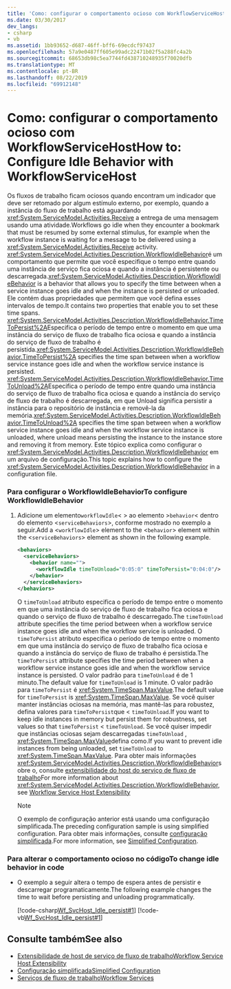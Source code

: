 ```yaml
---
title: 'Como: configurar o comportamento ocioso com WorkflowServiceHost'
ms.date: 03/30/2017
dev_langs:
- csharp
- vb
ms.assetid: 1bb93652-d687-46ff-bff6-69ecdcf97437
ms.openlocfilehash: 57a9e0487ff605e99adc22471b02f5a288fc4a2b
ms.sourcegitcommit: 68653db98c5ea7744fd438710248935f70020dfb
ms.translationtype: MT
ms.contentlocale: pt-BR
ms.lasthandoff: 08/22/2019
ms.locfileid: "69912148"
---
```

# <a name="how-to-configure-idle-behavior-with-workflowservicehost"></a><span data-ttu-id="14580-102">Como: configurar o comportamento ocioso com WorkflowServiceHost</span><span class="sxs-lookup"><span data-stu-id="14580-102">How to: Configure Idle Behavior with WorkflowServiceHost</span></span>
<span data-ttu-id="14580-103">Os fluxos de trabalho ficam ociosos quando encontram um indicador que deve ser retomado por algum estímulo externo, por exemplo, quando a instância do fluxo de trabalho está aguardando <xref:System.ServiceModel.Activities.Receive> a entrega de uma mensagem usando uma atividade.</span><span class="sxs-lookup"><span data-stu-id="14580-103">Workflows go idle when they encounter a bookmark that must be resumed by some external stimulus, for example when the workflow instance is waiting for a message to be delivered using a <xref:System.ServiceModel.Activities.Receive> activity.</span></span> <span data-ttu-id="14580-104"><xref:System.ServiceModel.Activities.Description.WorkflowIdleBehavior>é um comportamento que permite que você especifique o tempo entre quando uma instância de serviço fica ociosa e quando a instância é persistente ou descarregada.</span><span class="sxs-lookup"><span data-stu-id="14580-104"><xref:System.ServiceModel.Activities.Description.WorkflowIdleBehavior> is a behavior that allows you to specify the time between when a service instance goes idle and when the instance is persisted or unloaded.</span></span> <span data-ttu-id="14580-105">Ele contém duas propriedades que permitem que você defina esses intervalos de tempo.</span><span class="sxs-lookup"><span data-stu-id="14580-105">It contains two properties that enable you to set these time spans.</span></span> <span data-ttu-id="14580-106"><xref:System.ServiceModel.Activities.Description.WorkflowIdleBehavior.TimeToPersist%2A>Especifica o período de tempo entre o momento em que uma instância do serviço de fluxo de trabalho fica ociosa e quando a instância do serviço de fluxo de trabalho é persistida.</span><span class="sxs-lookup"><span data-stu-id="14580-106"><xref:System.ServiceModel.Activities.Description.WorkflowIdleBehavior.TimeToPersist%2A> specifies the time span between when a workflow service instance goes idle and when the workflow service instance is persisted.</span></span> <span data-ttu-id="14580-107"><xref:System.ServiceModel.Activities.Description.WorkflowIdleBehavior.TimeToUnload%2A>Especifica o período de tempo entre quando uma instância do serviço de fluxo de trabalho fica ociosa e quando a instância do serviço de fluxo de trabalho é descarregada, em que Unload significa persistir a instância para o repositório de instância e removê-la da memória.</span><span class="sxs-lookup"><span data-stu-id="14580-107"><xref:System.ServiceModel.Activities.Description.WorkflowIdleBehavior.TimeToUnload%2A> specifies the time span between when a workflow service instance goes idle and when the workflow service instance is unloaded, where unload means persisting the instance to the instance store and removing it from memory.</span></span> <span data-ttu-id="14580-108">Este tópico explica como configurar o <xref:System.ServiceModel.Activities.Description.WorkflowIdleBehavior> em um arquivo de configuração.</span><span class="sxs-lookup"><span data-stu-id="14580-108">This topic explains how to configure the <xref:System.ServiceModel.Activities.Description.WorkflowIdleBehavior> in a configuration file.</span></span>  
  
### <a name="to-configure-workflowidlebehavior"></a><span data-ttu-id="14580-109">Para configurar o WorkflowIdleBehavior</span><span class="sxs-lookup"><span data-stu-id="14580-109">To configure WorkflowIdleBehavior</span></span>  
  
1. <span data-ttu-id="14580-110">Adicione um elemento`workflowIdle`< > ao elemento >`behavior`< dentro do elemento <`serviceBehaviors`>, conforme mostrado no exemplo a seguir.</span><span class="sxs-lookup"><span data-stu-id="14580-110">Add a <`workflowIdle`> element to the <`behavior`> element within the <`serviceBehaviors`> element as shown in the following example.</span></span>  
  
    ```xml  
    <behaviors>  
      <serviceBehaviors>  
        <behavior name="">  
          <workflowIdle timeToUnload="0:05:0" timeToPersist="0:04:0"/>   
        </behavior>  
      </serviceBehaviors>  
    </behaviors>  
    ```  
  
     <span data-ttu-id="14580-111">O `timeToUnload` atributo especifica o período de tempo entre o momento em que uma instância do serviço de fluxo de trabalho fica ociosa e quando o serviço de fluxo de trabalho é descarregado.</span><span class="sxs-lookup"><span data-stu-id="14580-111">The `timeToUnload` attribute specifies the time period between when a workflow service instance goes idle and when the workflow service is unloaded.</span></span> <span data-ttu-id="14580-112">O `timeToPersist` atributo especifica o período de tempo entre o momento em que uma instância do serviço de fluxo de trabalho fica ociosa e quando a instância do serviço de fluxo de trabalho é persistida.</span><span class="sxs-lookup"><span data-stu-id="14580-112">The `timeToPersist` attribute specifies the time period between when a workflow service instance goes idle and when the workflow service instance is persisted.</span></span> <span data-ttu-id="14580-113">O valor padrão para `timeToUnload` é de 1 minuto.</span><span class="sxs-lookup"><span data-stu-id="14580-113">The default value for `timeToUnload` is 1 minute.</span></span> <span data-ttu-id="14580-114">O valor padrão para `timeToPersist` é <xref:System.TimeSpan.MaxValue>.</span><span class="sxs-lookup"><span data-stu-id="14580-114">The default value for `timeToPersist` is <xref:System.TimeSpan.MaxValue>.</span></span> <span data-ttu-id="14580-115">Se você quiser manter instâncias ociosas na memória, mas mantê-las para robustez, defina valores para `timeToPersist`que  <  `timeToUnload`.</span><span class="sxs-lookup"><span data-stu-id="14580-115">If you want to keep idle instances in memory but persist them for robustness, set values so that `timeToPersist` < `timeToUnload`.</span></span> <span data-ttu-id="14580-116">Se você quiser impedir que instâncias ociosas sejam descarregadas `timeToUnload` , <xref:System.TimeSpan.MaxValue>defina como.</span><span class="sxs-lookup"><span data-stu-id="14580-116">If you want to prevent idle instances from being unloaded, set `timeToUnload` to <xref:System.TimeSpan.MaxValue>.</span></span> <span data-ttu-id="14580-117">Para obter mais informações <xref:System.ServiceModel.Activities.Description.WorkflowIdleBehavior>sobre o, consulte [extensibilidade do host do serviço de fluxo de trabalho](../../../../docs/framework/wcf/feature-details/workflow-service-host-extensibility.md)</span><span class="sxs-lookup"><span data-stu-id="14580-117">For more information about <xref:System.ServiceModel.Activities.Description.WorkflowIdleBehavior>, see [Workflow Service Host Extensibility](../../../../docs/framework/wcf/feature-details/workflow-service-host-extensibility.md)</span></span>  
  
    > [!NOTE]
    > <span data-ttu-id="14580-118">O exemplo de configuração anterior está usando uma configuração simplificada.</span><span class="sxs-lookup"><span data-stu-id="14580-118">The preceding configuration sample is using simplified configuration.</span></span> <span data-ttu-id="14580-119">Para obter mais informações, consulte [configuração simplificada](../../../../docs/framework/wcf/simplified-configuration.md).</span><span class="sxs-lookup"><span data-stu-id="14580-119">For more information, see [Simplified Configuration](../../../../docs/framework/wcf/simplified-configuration.md).</span></span>  
  
### <a name="to-change-idle-behavior-in-code"></a><span data-ttu-id="14580-120">Para alterar o comportamento ocioso no código</span><span class="sxs-lookup"><span data-stu-id="14580-120">To change idle behavior in code</span></span>  
  
- <span data-ttu-id="14580-121">O exemplo a seguir altera o tempo de espera antes de persistir e descarregar programaticamente.</span><span class="sxs-lookup"><span data-stu-id="14580-121">The following example changes the time to wait before persisting and unloading programmatically.</span></span>  
  
     [!code-csharp[Wf_SvcHost_Idle_persist#1](../../../../samples/snippets/csharp/VS_Snippets_CFX/wf_svchost_idle_persist/cs/source.cs#1)]
     [!code-vb[Wf_SvcHost_Idle_persist#1](../../../../samples/snippets/visualbasic/VS_Snippets_CFX/wf_svchost_idle_persist/vb/source.vb#1)]  
  
## <a name="see-also"></a><span data-ttu-id="14580-122">Consulte também</span><span class="sxs-lookup"><span data-stu-id="14580-122">See also</span></span>

- [<span data-ttu-id="14580-123">Extensibilidade de host de serviço de fluxo de trabalho</span><span class="sxs-lookup"><span data-stu-id="14580-123">Workflow Service Host Extensibility</span></span>](../../../../docs/framework/wcf/feature-details/workflow-service-host-extensibility.md)
- [<span data-ttu-id="14580-124">Configuração simplificada</span><span class="sxs-lookup"><span data-stu-id="14580-124">Simplified Configuration</span></span>](../../../../docs/framework/wcf/simplified-configuration.md)
- [<span data-ttu-id="14580-125">Serviços de fluxo de trabalho</span><span class="sxs-lookup"><span data-stu-id="14580-125">Workflow Services</span></span>](../../../../docs/framework/wcf/feature-details/workflow-services.md)
